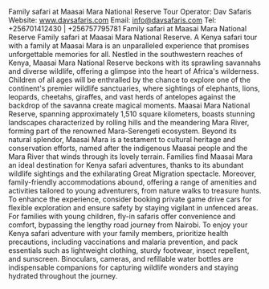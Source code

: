 Family safari at Maasai Mara National Reserve
Tour Operator: Dav Safaris      Website: www.davsafaris.com       Email: info@davsafaris.com 
Tel: +256701412430 | +256757795781
Family safari at Maasai Mara National Reserve
Family safari at Maasai Mara National Reserve. A Kenya safari tour with a family at Maasai Mara is an unparalleled experience that promises unforgettable memories for all. Nestled in the southwestern reaches of Kenya, Maasai Mara National Reserve beckons with its sprawling savannahs and diverse wildlife, offering a glimpse into the heart of Africa's wilderness. 
Children of all ages will be enthralled by the chance to explore one of the continent's premier wildlife sanctuaries, where sightings of elephants, lions, leopards, cheetahs, giraffes, and vast herds of antelopes against the backdrop of the savanna create magical moments. 
Maasai Mara National Reserve, spanning approximately 1,510 square kilometers, boasts stunning landscapes characterized by rolling hills and the meandering Mara River, forming part of the renowned Mara-Serengeti ecosystem. 
Beyond its natural splendor, Maasai Mara is a testament to cultural heritage and conservation efforts, named after the indigenous Maasai people and the Mara River that winds through its lovely terrain. 
Families find Maasai Mara an ideal destination for Kenya safari adventures, thanks to its abundant wildlife sightings and the exhilarating Great Migration spectacle. Moreover, family-friendly accommodations abound, offering a range of amenities and activities tailored to young adventurers, from nature walks to treasure hunts. 
To enhance the experience, consider booking private game drive cars for flexible exploration and ensure safety by staying vigilant in unfenced areas. 
For families with young children, fly-in safaris offer convenience and comfort, bypassing the lengthy road journey from Nairobi. 
To enjoy your Kenya safari adventure with your family members, prioritize health precautions, including vaccinations and malaria prevention, and pack essentials such as lightweight clothing, sturdy footwear, insect repellent, and sunscreen. Binoculars, cameras, and refillable water bottles are indispensable companions for capturing wildlife wonders and staying hydrated throughout the journey. 
